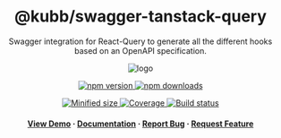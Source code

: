 <div align="center">

  <!-- <img src="assets/logo.png" alt="logo" width="200" height="auto" /> -->
  <h1>@kubb/swagger-tanstack-query</h1>
  
  <p>
   Swagger integration for React-Query to generate all the different hooks based on an OpenAPI specification.
  </p>  
  <img src="https://raw.githubusercontent.com/kubb-project/kubb/main/assets/banner.png" alt="logo"  height="auto" />

  <!-- Badges -->
  <p>
  <a href="https://www.npmjs.com/package/@kubb/swagger-tanstack-query" target="_blank">
    <img alt="npm version" src="https://img.shields.io/npm/v/@kubb/swagger-tanstack-query?style=for-the-badge"/>
  </a>

  <a href="https://www.npmjs.com/package/@kubb/swagger-tanstack-query" target="_blank">
    <img alt="npm downloads" src="https://img.shields.io/npm/dm/@kubb/swagger-tanstack-query?style=for-the-badge"/>
  </a>
  </p>
    
  <p> 
  <a href="https://www.npmjs.com/package/@kubb/swagger-tanstack-query" target="_blank">
    <img alt="Minified size" src="https://img.shields.io/bundlephobia/min/@kubb/swagger-tanstack-query?style=for-the-badge"/>
  </a>
    
  <a href="https://www.npmjs.com/package/@kubb/swagger-tanstack-query" target="_blank">
    <img alt="Coverage" src="https://img.shields.io/codecov/c/github/kubb-project/kubb?style=for-the-badge"/>
  </a>
    
  <a href="https://www.npmjs.com/package/@kubb/swagger-tanstack-query" target="_blank">
    <img alt="Build status" src="https://img.shields.io/github/actions/workflow/status/kubb-project/kubb/ci.yaml?style=for-the-badge"/>
  </a>
  
  
  <!-- ALL-CONTRIBUTORS-BADGE:START - Do not remove or modify this section -->
  <!-- ALL-CONTRIBUTORS-BADGE:END -->
  </p>
   
  <h4>
    <a href="https://codesandbox.io/s/github/kubb-project/kubb/tree/main/examples/simple" target="_blank">View Demo</a>
    <span> · </span>
      <a href="https://kubb.dev/" target="_blank">Documentation</a>
    <span> · </span>
      <a href="https://github.com/kubb-project/kubb/issues/" target="_blank">Report Bug</a>
    <span> · </span>
      <a href="https://github.com/kubb-project/kubb/issues/" target="_blank">Request Feature</a>
  </h4>
</div>
